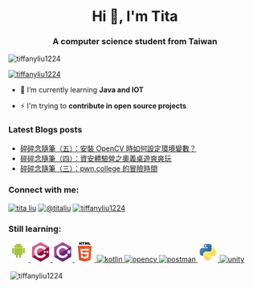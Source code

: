 <h1 align="center">Hi 👋, I'm Tita</h1>
<h3 align="center">A computer science student from Taiwan</h3>

<p align="left"> <img src="https://komarev.com/ghpvc/?username=tiffanyliu1224&label=Profile%20views&color=0e75b6&style=flat" alt="tiffanyliu1224" /> </p>

<p align="left"> <a href="https://github.com/ryo-ma/github-profile-trophy"><img src="https://github-profile-trophy.vercel.app/?username=tiffanyliu1224" alt="tiffanyliu1224" /></a> </p>

- 🌱 I’m currently learning **Java and IOT**

- ⚡ I'm trying to **contribute in open source projects**

### Latest Blogs posts
<!-- BLOG-POST-LIST:START -->
- [碎碎念隨筆（五）：安裝 OpenCV 時如何設定環境變數？](https://medium.com/@TitaLiu/%E7%A2%8E%E7%A2%8E%E5%BF%B5%E9%9A%A8%E7%AD%86-%E4%BA%94-%E5%AE%89%E8%A3%9D-opencv-%E6%99%82%E5%A6%82%E4%BD%95%E8%A8%AD%E5%AE%9A%E7%92%B0%E5%A2%83%E8%AE%8A%E6%95%B8-bfcfb2f92f42?source=rss-1f0703e3e84b------2)
- [碎碎念隨筆（四）：資安體驗營之奧義桌遊爽爽玩](https://medium.com/@TitaLiu/%E7%A2%8E%E7%A2%8E%E5%BF%B5%E9%9A%A8%E7%AD%86-%E5%9B%9B-%E8%B3%87%E5%AE%89%E9%AB%94%E9%A9%97%E7%87%9F%E4%B9%8B%E5%A5%A7%E7%BE%A9%E6%A1%8C%E9%81%8A%E7%88%BD%E7%88%BD%E7%8E%A9-77e399cbc75a?source=rss-1f0703e3e84b------2)
- [碎碎念隨筆（三）：pwn.college 的冒險時間](https://medium.com/@TitaLiu/%E7%A2%8E%E7%A2%8E%E5%BF%B5%E9%9A%A8%E7%AD%86-%E4%B8%89-pwn-college-%E7%9A%84%E5%86%92%E9%9A%AA%E6%99%82%E9%96%93-e203a45b99b?source=rss-1f0703e3e84b------2)
<!-- BLOG-POST-LIST:END -->

<h3 align="left">Connect with me:</h3>
<p align="left">
<a href="https://linkedin.com/in/tita liu" target="blank"><img align="center" src="https://raw.githubusercontent.com/rahuldkjain/github-profile-readme-generator/master/src/images/icons/Social/linked-in-alt.svg" alt="tita liu" height="30" width="40" /></a>
<a href="https://medium.com/@titaliu" target="blank"><img align="center" src="https://raw.githubusercontent.com/rahuldkjain/github-profile-readme-generator/master/src/images/icons/Social/medium.svg" alt="@titaliu" height="30" width="40" /></a>
<a href="https://www.leetcode.com/tiffanyliu1224" target="blank"><img align="center" src="https://raw.githubusercontent.com/rahuldkjain/github-profile-readme-generator/master/src/images/icons/Social/leet-code.svg" alt="tiffanyliu1224" height="30" width="40" /></a>
</p>

<h3 align="left">Still learning:</h3>
<p align="left"> <a href="https://developer.android.com" target="_blank" rel="noreferrer"> <img src="https://raw.githubusercontent.com/devicons/devicon/master/icons/android/android-original-wordmark.svg" alt="android" width="40" height="40"/> </a> <a href="https://www.w3schools.com/cpp/" target="_blank" rel="noreferrer"> <img src="https://raw.githubusercontent.com/devicons/devicon/master/icons/cplusplus/cplusplus-original.svg" alt="cplusplus" width="40" height="40"/> </a> <a href="https://www.w3schools.com/cs/" target="_blank" rel="noreferrer"> <img src="https://raw.githubusercontent.com/devicons/devicon/master/icons/csharp/csharp-original.svg" alt="csharp" width="40" height="40"/> </a> <a href="https://www.w3.org/html/" target="_blank" rel="noreferrer"> <img src="https://raw.githubusercontent.com/devicons/devicon/master/icons/html5/html5-original-wordmark.svg" alt="html5" width="40" height="40"/> </a> <a href="https://kotlinlang.org" target="_blank" rel="noreferrer"> <img src="https://www.vectorlogo.zone/logos/kotlinlang/kotlinlang-icon.svg" alt="kotlin" width="40" height="40"/> </a> <a href="https://opencv.org/" target="_blank" rel="noreferrer"> <img src="https://www.vectorlogo.zone/logos/opencv/opencv-icon.svg" alt="opencv" width="40" height="40"/> </a> <a href="https://postman.com" target="_blank" rel="noreferrer"> <img src="https://www.vectorlogo.zone/logos/getpostman/getpostman-icon.svg" alt="postman" width="40" height="40"/> </a> <a href="https://www.python.org" target="_blank" rel="noreferrer"> <img src="https://raw.githubusercontent.com/devicons/devicon/master/icons/python/python-original.svg" alt="python" width="40" height="40"/> </a> <a href="https://unity.com/" target="_blank" rel="noreferrer"> <img src="https://www.vectorlogo.zone/logos/unity3d/unity3d-icon.svg" alt="unity" width="40" height="40"/> </a> </p>

<p>&nbsp;<img align="center" src="https://github-readme-stats.vercel.app/api?username=tiffanyliu1224&show_icons=true&locale=en" alt="tiffanyliu1224" /></p>
